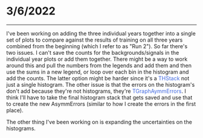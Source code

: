 # 3/6/2022
---
I've been working on adding the three individual years together into a single set of plots to compare against the results of training on all three years combined from the beginning (which I refer to as "Run 2"). So far there's two issues. I can't save the counts for the backgrounds/signals in the individual year plots or add them together. There might be a way to work around this and pull the numbers from the legends and add them and then use the sums in a new legend, or loop over each bin in the histogram and add the counts. The latter option might be harder since it's a <span style="color:royalblue">THStack</span> not just a single histogram. The other issue is that the errors on the histogram's don't add because they're not histograms, they're <span style="color:royalblue;">TGraphAymmErrors</span>. I think I'll have to take the final histogram stack that gets saved and use that to create the new AsymmErrors (similar to how I create the errors in the first place).

The other thing I've been working on is expanding the uncertainties on the histograms.
